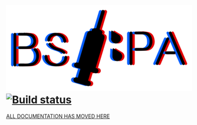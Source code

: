 # ![BSIPA](docs/images/banner_dark.svg) [![Build status](https://ci.appveyor.com/api/projects/status/1ruhnnfeudrrd097?svg=true)](https://ci.appveyor.com/project/nike4613/beatsaber-ipa-reloaded-9smsb)

[ALL DOCUMENTATION HAS MOVED HERE](https://bsmg.github.io/BeatSaber-IPA-Reloaded/)
